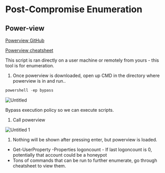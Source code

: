 # Post-Compromise Enumeration

## Power-view

[Powerview GitHub](https://github.com/PowerShellMafia/PowerSploit/blob/master/PowerSploit.psd1)

[Powerview cheatsheet](https://gist.github.com/HarmJ0y/184f9822b195c52dd50c379ed3117993) 

This script is ran directly on a user machine or remotely from yours - this tool is for enumeration.

1. Once powerview is downloaded, open up CMD in the directory where powerview is in and run..

```powershell
powershell -ep bypass
```

 
![Untitled](https://user-images.githubusercontent.com/55252902/166306548-cc9819bc-636b-43cb-b884-dda4dd8e90bc.png)


Bypass execution policy so we can execute scripts.

1. Call powerview

![Untitled 1](https://user-images.githubusercontent.com/55252902/166306559-fa64ab6a-3e6f-47f6-8bb1-c822a6a9acd8.png)


1. Nothing will be shown after pressing enter, but powerview is loaded.
- Get-UserProperty  -Properties logoncount - If last logoncount is 0, potentially that account could be a honeypot
- Tons of commands that can be run to further enumerate, go through cheatsheet to view them.
